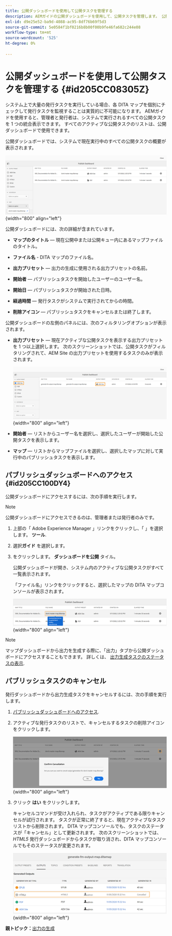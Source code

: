 ```yaml
---
title: 公開ダッシュボードを使用して公開タスクを管理する
description: AEMガイドの公開ダッシュボードを使用して、公開タスクを管理します。 公開ダッシュボードにアクセスして公開タスクをキャンセルする方法を説明します。
exl-id: d9e25e52-ba9d-4088-ac95-8df76b69f5d3
source-git-commit: 5e0584f1bf0216b8b00f00b9fe46fa682c244e08
workflow-type: tm+mt
source-wordcount: '525'
ht-degree: 0%

---
```


# 公開ダッシュボードを使用して公開タスクを管理する {#id205CC08305Z}

システム上で大量の発行タスクを実行している場合、各 DITA マップを個別にチェックして発行タスクを監視することは実質的に不可能になります。 AEMガイドを使用すると、管理者と発行者は、システムで実行されるすべての公開タスクを 1 つの統合表示できます。 すべてのアクティブな公開タスクのリストは、公開ダッシュボードで使用できます。

公開ダッシュボードでは、システムで現在実行中のすべての公開タスクの概要が表示されます。

![](images/publish-dashboard.png){width="800" align="left"}

公開ダッシュボードには、次の詳細が含まれています。

- **マップのタイトル**  — 現在公開中または公開キュー内にあるマップファイルのタイトル。

- **ファイル名** - DITA マップのファイル名。

- **出力プリセット**  — 出力の生成に使用される出力プリセットの名前。

- **開始者**  — パブリッシュタスクを開始したユーザーのユーザー名。

- **開始日**  — パブリッシュタスクが開始された日時。

- **経過時間**  — 発行タスクがシステムで実行されてからの時間。

- **削除アイコン**  — パブリッシュタスクをキャンセルまたは終了します。

公開ダッシュボードの左側のパネルには、次のフィルタリングオプションが表示されます。

- **出力プリセット**  — 現在アクティブな公開タスクを表示する出力プリセットを 1 つ以上選択します。 次のスクリーンショットでは、公開タスクがフィルタリングされて、AEM Site の出力プリセットを使用するタスクのみが表示されます。

  ![](images/publish-dashboard-preset-filter.png){width="800" align="left"}

- **開始者**  — リストからユーザー名を選択し、選択したユーザーが開始した公開タスクを表示します。

- **マップ**  — リストからマップファイルを選択し、選択したマップに対して実行中のパブリッシュタスクを表示します。

## パブリッシュダッシュボードへのアクセス {#id205CC100DY4}

公開ダッシュボードにアクセスするには、次の手順を実行します。

>[!NOTE]
>
> 公開ダッシュボードにアクセスできるのは、管理者または発行者のみです。

1. 上部の「 Adobe Experience Manager 」リンクをクリックし、「 」を選択します。 **ツール**.

1. 選択&#x200B;**ガイド** を選択します。

1. をクリックします。 **ダッシュボードを公開** タイル。

   公開ダッシュボードが開き、システム内のアクティブな公開タスクがすべて一覧表示されます。

   「ファイル名」リンクをクリックすると、選択したマップの DITA マップコンソールが表示されます。

   ![](images/publish-dashboard-click-filename-link.png){width="800" align="left"}


>[!NOTE]
>
> マップダッシュボードから出力を生成する際に、「出力」タブから公開ダッシュボードにアクセスすることもできます。 詳しくは、 [出力生成タスクのステータスの表示](generate-output-for-a-dita-map.md#viewing_output_history).

## パブリッシュタスクのキャンセル

発行ダッシュボードから出力生成タスクをキャンセルするには、次の手順を実行します。

1. [パブリッシュダッシュボードへのアクセス](#id205CC100DY4).

1. アクティブな発行タスクのリストで、キャンセルするタスクの削除アイコンをクリックします。

   ![](images/publish-dashboard-cancel-task.png){width="800" align="left"}

1. クリック **はい** をクリックします。

   キャンセルコマンドが受け入れられ、タスクがアクティブである限りキャンセルが試行されます。 タスクが正常に終了すると、現在アクティブなタスクリストから削除されます。 DITA マップコンソールでも、タスクのステータスが「キャンセル」として更新されます。 次のスクリーンショットでは、 *HTML5* 発行ダッシュボードからタスクが取り消され、DITA マップコンソールでもそのステータスが変更されます。

   ![](images/cancelled-output-task.png){width="800" align="left"}


**親トピック：**[&#x200B;出力の生成](generate-output.md)
